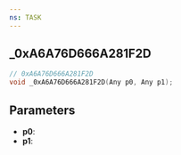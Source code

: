 ```yaml
---
ns: TASK
---
```

## _0xA6A76D666A281F2D

```c
// 0xA6A76D666A281F2D
void _0xA6A76D666A281F2D(Any p0, Any p1);
```

## Parameters
* **p0**:
* **p1**:
